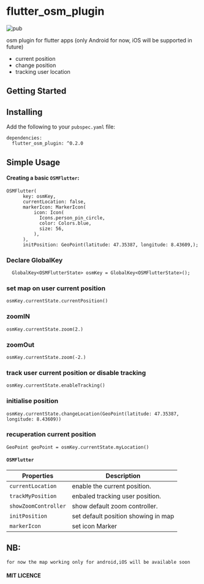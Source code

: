 # flutter_osm_plugin
![pub](https://img.shields.io/badge/pub-v0.2.0-orange)

osm plugin for flutter apps (only Android for now, iOS will be supported in future)

* current position
* change position 
* tracking user location
  
## Getting Started


## Installing

Add the following to your `pubspec.yaml` file:

    dependencies:
      flutter_osm_plugin: ^0.2.0
## Simple Usage
#### Creating a basic `OSMFlutter`:
  
  
    OSMFlutter( 
          key: osmKey,
          currentLocation: false,
          markerIcon: MarkerIcon(
              icon: Icon(
                Icons.person_pin_circle,
                color: Colors.blue,
                size: 56,
              ),
          ),
          initPosition: GeoPoint(latitude: 47.35387, longitude: 8.43609,);

### Declare GlobalKey

`  GlobalKey<OSMFlutterState> osmKey = GlobalKey<OSMFlutterState>();`

### set map on user current position

` osmKey.currentState.currentPosition() `

### zoomIN

` osmKey.currentState.zoom(2.) `


### zoomOut

` osmKey.currentState.zoom(-2.) `

###  track user current position or disable tracking

` osmKey.currentState.enableTracking() `

### initialise position

` osmKey.currentState.changeLocation(GeoPoint(latitude: 47.35387, longitude: 8.43609)) `

### recuperation current position

`GeoPoint geoPoint = osmKey.currentState.myLocation() `

####  `OSMFlutter`
| Properties           | Description                         |
| -------------------- | ----------------------------------- |
| `currentLocation`    | enable the current position.        |
| `trackMyPosition`    | enbaled tracking user position.     |
| `showZoomController` | show default zoom controller.       |
| `initPosition`       | set default position showing in map |
| `markerIcon`         | set icon Marker                     |

## NB:
`for now the map working only for android,iOS will be available soon `

#### MIT LICENCE

